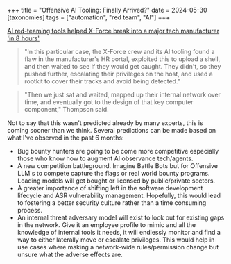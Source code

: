 +++
title = "Offensive AI Tooling: Finally Arrived?"
date = 2024-05-30
[taxonomies]
tags = ["automation", "red team", "AI"]
+++

[AI red-teaming tools helped X-Force break into a major tech manufacturer 'in 8 hours'](https://www.theregister.com/2024/05/13/ai_xforce_red_penetration)

> "In this particular case, the X-Force crew and its AI tooling found a flaw in the manufacturer's HR portal, exploited this to upload a shell, and then waited to see if they would get caught. They didn't, so they pushed further, escalating their privileges on the host, and used a rootkit to cover their tracks and avoid being detected."

> "Then we just sat and waited, mapped up their internal network over time, and eventually got to the design of that key computer component," Thompson said. 

Not to say that this wasn't predicted already by many experts, this is coming sooner than we think. Several predictions can be made based on what I've observed in the past 6 months:

* Bug bounty hunters are going to be come more competitive especially those who know how to augment AI observance tech/agents.
* A new competition battleground. Imagine Battle Bots but for Offensive LLM's to compete capture the flags or real world bounty programs. Leading models will get bought or licensed by public/private sectors.
* A greater importance of shifting left in the software development lifecycle and ASR vulnerability management. Hopefully, this would lead to fostering a better security culture rather than a time consuming process.
* An internal threat adversary model will exist to look out for existing gaps in the network. Give it an employee profile to mimic and all the knowledge of internal tools it needs, it will endlessly monitor and find a way to either laterally move or escalate privileges. This would help in use cases where making a network-wide rules/permission change but unsure what the adverse effects are.